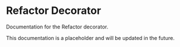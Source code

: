 # Refactor Decorator

Documentation for the Refactor decorator.

This documentation is a placeholder and will be updated in the future.
